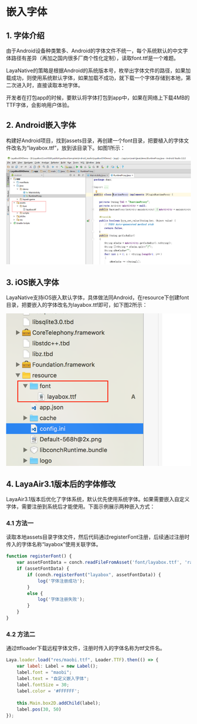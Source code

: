 
# 嵌入字体

## 1. 字体介绍

由于Android设备种类繁多、Android的字体文件不统一，每个系统默认的中文字体路径有差异（再加之国内很多厂商个性化定制），读取font.ttf是一个难题。

LayaNative的策略是根据Android的系统版本号，枚举出字体文件的路径，如果加载成功，则使用系统默认字体，如果加载不成功，就下载一个字体存储到本地，第二次进入时，直接读取本地字体。

开发者在打包app的时候，要默认将字体打包到app中，如果在网络上下载4MB的TTF字体，会影响用户体验。

## 2. Android嵌入字体

构建好Android项目，找到assets目录，再创建一个font目录，把要植入的字体文件改名为“layabox.ttf”，放到该目录下。如图1所示：

![图1](img/1.jpg)

## 3. iOS嵌入字体

LayaNative支持iOS嵌入默认字体，具体做法同Android，在resource下创建font目录，把要嵌入的字体改名为layabox.ttf即可，如下图2所示：   

![图2](img/2.png)


## 4. LayaAir3.1版本后的字体修改

LayaAir3.1版本后优化了字体系统，默认优先使用系统字体。如果需要嵌入自定义字体，需要注册到系统后才能使用。下面示例展示两种嵌入方式：

### 4.1 方法一

读取本地assets目录字体文件，然后代码通过registerFont注册，后续通过注册时传入的字体名称“layabox”使用关联字体。

```javascript
function registerFont() {
    var assetFontData = conch.readFileFromAsset('font/layabox.ttf', 'raw');
    if (assetFontData) {
        if (conch.registerFont("layabox", assetFontData)) {
            log('字体注册成功');
        }
        else {
            log('字体注册失败');
        }
    }
}
```

### 4.2 方法二

通过ttfloader下载远程字体文件，注册时传入的字体名称为ttf文件名。

```javascript
Laya.loader.load("res/maobi.ttf", Loader.TTF).then(() => {
	var label: Label = new Label();
	label.font = "maobi";
	label.text = "自定义嵌入字体";
	label.fontSize = 30;
	label.color = '#FFFFFF';
		
	this.Main.box2D.addChild(label);
	label.pos(30, 50)
});
```